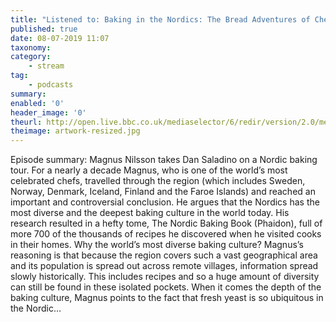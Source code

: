 ```yaml
---
title: "Listened to: Baking in the Nordics: The Bread Adventures of Chef Magnus Nilsson"
published: true
date: 08-07-2019 11:07
taxonomy:
category:
	- stream
tag:
	- podcasts
summary:
enabled: '0'
header_image: '0'
theurl: http://open.live.bbc.co.uk/mediaselector/6/redir/version/2.0/mediaset/audio-nondrm-download/proto/http/vpid/p07f3nt5.mp3
theimage: artwork-resized.jpg
--- 
```

Episode summary: Magnus Nilsson takes Dan Saladino on a Nordic baking tour. For a nearly a decade Magnus, who is one of the world’s most celebrated chefs, travelled through the region (which includes Sweden, Norway, Denmark, Iceland, Finland and the Faroe Islands) and reached an important and controversial conclusion. He argues that the Nordics has the most diverse and the deepest baking culture in the world today. His research resulted in a hefty tome, The Nordic Baking Book (Phaidon), full of more 700 of the thousands of recipes he discovered when he visited cooks in their homes. Why the world’s most diverse baking culture? Magnus’s reasoning is that because the region covers such a vast geographical area and its population is spread out across remote villages, information spread slowly historically. This includes recipes and so a huge amount of diversity can still be found in these isolated pockets. When it comes the depth of the baking culture, Magnus points to the fact that fresh yeast is so ubiquitous in the Nordic…
